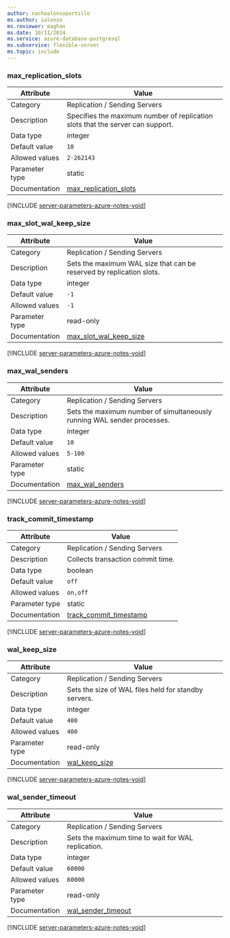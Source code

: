 ```yaml
---
author: nachoalonsoportillo
ms.author: ialonso
ms.reviewer: maghan
ms.date: 10/11/2024
ms.service: azure-database-postgresql
ms.subservice: flexible-server
ms.topic: include
---
```

### max_replication_slots

| Attribute      | Value                                                      |
|----------------|------------------------------------------------------------|
| Category       | Replication / Sending Servers |
| Description    | Specifies the maximum number of replication slots that the server can support. |
| Data type      | integer   |
| Default value  | `10`          |
| Allowed values | `2-262143`     |
| Parameter type | static         |
| Documentation  | [max_replication_slots](https://www.postgresql.org/docs/15/runtime-config-replication.html#GUC-MAX-REPLICATION-SLOTS)   |


[!INCLUDE [server-parameters-azure-notes-void](./server-parameters-azure-notes-void.md)]



### max_slot_wal_keep_size

| Attribute      | Value                                                      |
|----------------|------------------------------------------------------------|
| Category       | Replication / Sending Servers |
| Description    | Sets the maximum WAL size that can be reserved by replication slots.           |
| Data type      | integer   |
| Default value  | `-1`          |
| Allowed values | `-1`           |
| Parameter type | read-only      |
| Documentation  | [max_slot_wal_keep_size](https://www.postgresql.org/docs/15/runtime-config-replication.html#GUC-MAX-SLOT-WAL-KEEP-SIZE) |


[!INCLUDE [server-parameters-azure-notes-void](./server-parameters-azure-notes-void.md)]



### max_wal_senders

| Attribute      | Value                                                      |
|----------------|------------------------------------------------------------|
| Category       | Replication / Sending Servers |
| Description    | Sets the maximum number of simultaneously running WAL sender processes.        |
| Data type      | integer   |
| Default value  | `10`          |
| Allowed values | `5-100`        |
| Parameter type | static         |
| Documentation  | [max_wal_senders](https://www.postgresql.org/docs/15/runtime-config-replication.html#GUC-MAX-WAL-SENDERS)               |


[!INCLUDE [server-parameters-azure-notes-void](./server-parameters-azure-notes-void.md)]



### track_commit_timestamp

| Attribute      | Value                                                      |
|----------------|------------------------------------------------------------|
| Category       | Replication / Sending Servers |
| Description    | Collects transaction commit time.                                              |
| Data type      | boolean   |
| Default value  | `off`         |
| Allowed values | `on,off`       |
| Parameter type | static         |
| Documentation  | [track_commit_timestamp](https://www.postgresql.org/docs/15/runtime-config-replication.html#GUC-TRACK-COMMIT-TIMESTAMP) |


[!INCLUDE [server-parameters-azure-notes-void](./server-parameters-azure-notes-void.md)]



### wal_keep_size

| Attribute      | Value                                                      |
|----------------|------------------------------------------------------------|
| Category       | Replication / Sending Servers |
| Description    | Sets the size of WAL files held for standby servers.                           |
| Data type      | integer   |
| Default value  | `400`         |
| Allowed values | `400`          |
| Parameter type | read-only      |
| Documentation  | [wal_keep_size](https://www.postgresql.org/docs/15/runtime-config-replication.html#GUC-WAL-KEEP-SIZE)                   |


[!INCLUDE [server-parameters-azure-notes-void](./server-parameters-azure-notes-void.md)]



### wal_sender_timeout

| Attribute      | Value                                                      |
|----------------|------------------------------------------------------------|
| Category       | Replication / Sending Servers |
| Description    | Sets the maximum time to wait for WAL replication.                             |
| Data type      | integer   |
| Default value  | `60000`       |
| Allowed values | `60000`        |
| Parameter type | read-only      |
| Documentation  | [wal_sender_timeout](https://www.postgresql.org/docs/15/runtime-config-replication.html#GUC-WAL-SENDER-TIMEOUT)         |


[!INCLUDE [server-parameters-azure-notes-void](./server-parameters-azure-notes-void.md)]



